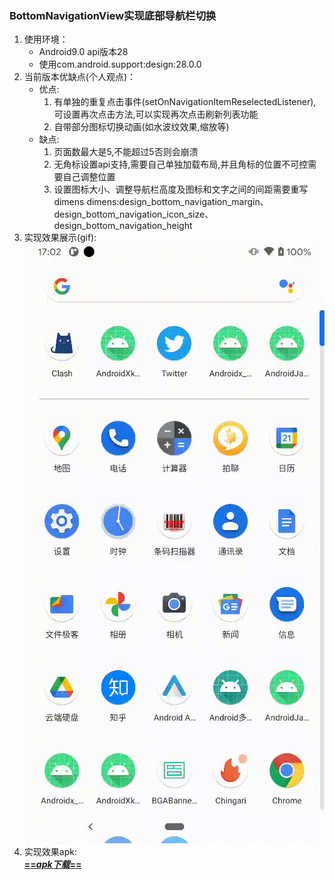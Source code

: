 ### BottomNavigationView实现底部导航栏切换
1. 使用环境：
    - Android9.0  api版本28
    - 使用com.android.support:design:28.0.0
2. 当前版本优缺点(个人观点)：
    - 优点:
    	1. 有单独的重复点击事件(setOnNavigationItemReselectedListener),可设置再次点击方法,可以实现再次点击刷新列表功能
		2. 自带部分图标切换动画(如水波纹效果,缩放等)
    - 缺点:
    	1. 页面数最大是5,不能超过5否则会崩溃
		2. 无角标设置api支持,需要自己单独加载布局,并且角标的位置不可控需要自己调整位置
		3. 设置图标大小、调整导航栏高度及图标和文字之间的间距需要重写dimens
		dimens:design_bottom_navigation_margin、design_bottom_navigation_icon_size、design_bottom_navigation_height
3. 实现效果展示(gif):  
![image](https://github.com/androidbrid/AndroidNoteTree/blob/master/CodeLibrary/TabHost/BottomNavigationView/AndroidJavaDesignBottomNavigationView/1111111.gif)
4. 实现效果apk:  
 <a href="https://github.com/androidbrid/AndroidNoteTree/blob/master/CodeLibrary/TabHost/BottomNavigationView/AndroidJavaDesignBottomNavigationView/app-debug.apk" target="_blank">**==*apk下载*==**</a>

